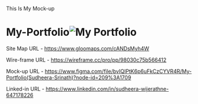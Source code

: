 
This Is My Mock-up

# My-Portfolio![My Portfolio](https://user-images.githubusercontent.com/104410190/188867774-9d803383-562f-45e8-b540-7a8d23c9f619.png)


Site Map URL    - https://www.gloomaps.com/cANDsMyh4W

Wire-frame URL  - https://wireframe.cc/pro/pp/98030c75b566412

Mock-up URL     - https://www.figma.com/file/bvIQIPtK6p6uFkCzCYVR4R/My-Portfolio(Sudheera-Srinath)?node-id=209%3A1709

Linked-in URL   - https://www.linkedin.com/in/sudheera-wijerathne-647178226
